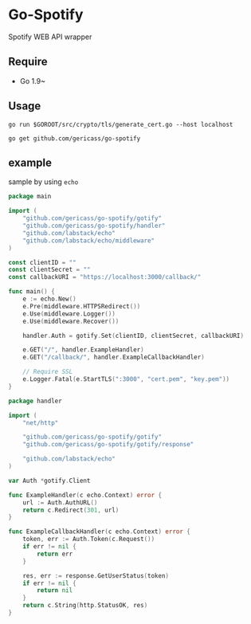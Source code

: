 # Go-Spotify

Spotify WEB API wrapper

## Require

- Go 1.9~

## Usage

`go run $GOROOT/src/crypto/tls/generate_cert.go --host localhost`

`go get github.com/gericass/go-spotify`

## example

sample by using `echo`

```main.go
package main

import (
	"github.com/gericass/go-spotify/gotify"
	"github.com/gericass/go-spotify/handler"
	"github.com/labstack/echo"
	"github.com/labstack/echo/middleware"
)

const clientID = ""
const clientSecret = ""
const callbackURI = "https://localhost:3000/callback/"

func main() {
	e := echo.New()
	e.Pre(middleware.HTTPSRedirect())
	e.Use(middleware.Logger())
	e.Use(middleware.Recover())

	handler.Auth = gotify.Set(clientID, clientSecret, callbackURI)

	e.GET("/", handler.ExampleHandler)
	e.GET("/callback/", handler.ExampleCallbackHandler)

	// Require SSL
	e.Logger.Fatal(e.StartTLS(":3000", "cert.pem", "key.pem"))
}

```

```handler.go
package handler

import (
	"net/http"

	"github.com/gericass/go-spotify/gotify"
	"github.com/gericass/go-spotify/gotify/response"

	"github.com/labstack/echo"
)

var Auth *gotify.Client

func ExampleHandler(c echo.Context) error {
	url := Auth.AuthURL()
	return c.Redirect(301, url)
}

func ExampleCallbackHandler(c echo.Context) error {
	token, err := Auth.Token(c.Request())
	if err != nil {
		return err
	}

	res, err := response.GetUserStatus(token)
	if err != nil {
		return nil
	}
	return c.String(http.StatusOK, res)
}

```
